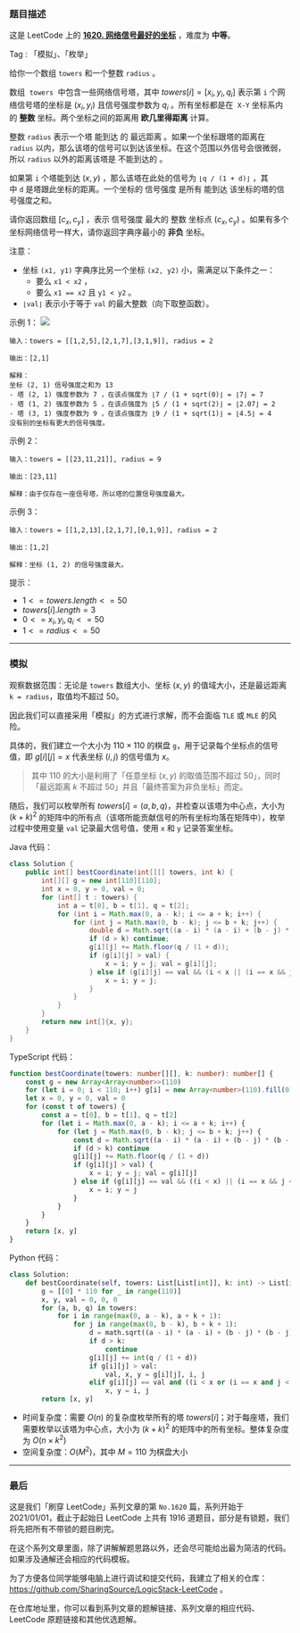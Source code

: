 ### 题目描述

这是 LeetCode 上的 **[1620. 网络信号最好的坐标](https://leetcode.cn/problems/coordinate-with-maximum-network-quality/solution/by-ac_oier-xtx3/)** ，难度为 **中等**。

Tag : 「模拟」、「枚举」



给你一个数组 `towers` 和一个整数 `radius` 。

数组  `towers`  中包含一些网络信号塔，其中 $towers[i] = [x_{i}, y_{i}, q_{i}]$ 表示第 `i` 个网络信号塔的坐标是 $(x_{i}, y_{i})$ 且信号强度参数为 $q_{i}$ 。所有坐标都是在  `X-Y` 坐标系内的 **整数** 坐标。两个坐标之间的距离用 **欧几里得距离** 计算。

整数 `radius` 表示一个塔 能到达 的 最远距离 。如果一个坐标跟塔的距离在 `radius` 以内，那么该塔的信号可以到达该坐标。在这个范围以外信号会很微弱，所以 `radius` 以外的距离该塔是 不能到达的 。

如果第 `i` 个塔能到达 $(x, y)$ ，那么该塔在此处的信号为 `⌊q / (1 + d)⌋` ，其中 `d` 是塔跟此坐标的距离。一个坐标的 信号强度 是所有 能到达 该坐标的塔的信号强度之和。

请你返回数组 $[c_{x}, c_{y}]$ ，表示 信号强度 最大的 整数 坐标点 $(c_{x}, c_{y})$ 。如果有多个坐标网络信号一样大，请你返回字典序最小的 **非负** 坐标。

注意：

* 坐标 `(x1, y1)` 字典序比另一个坐标 `(x2, y2)` 小，需满足以下条件之一：
	* 要么 `x1 < x2` ，
	* 要么 `x1 == x2` 且 `y1 < y2` 。
* `⌊val⌋` 表示小于等于 `val` 的最大整数（向下取整函数）。

示例 1：
![](https://assets.leetcode-cn.com/aliyun-lc-upload/uploads/2020/10/17/untitled-diagram.png)
```
输入：towers = [[1,2,5],[2,1,7],[3,1,9]], radius = 2

输出：[2,1]

解释：
坐标 (2, 1) 信号强度之和为 13
- 塔 (2, 1) 强度参数为 7 ，在该点强度为 ⌊7 / (1 + sqrt(0)⌋ = ⌊7⌋ = 7
- 塔 (1, 2) 强度参数为 5 ，在该点强度为 ⌊5 / (1 + sqrt(2)⌋ = ⌊2.07⌋ = 2
- 塔 (3, 1) 强度参数为 9 ，在该点强度为 ⌊9 / (1 + sqrt(1)⌋ = ⌊4.5⌋ = 4
没有别的坐标有更大的信号强度。
```
示例 2：
```
输入：towers = [[23,11,21]], radius = 9

输出：[23,11]

解释：由于仅存在一座信号塔，所以塔的位置信号强度最大。
```
示例 3：
```
输入：towers = [[1,2,13],[2,1,7],[0,1,9]], radius = 2

输出：[1,2]

解释：坐标 (1, 2) 的信号强度最大。
```

提示：
* $1 <= towers.length <= 50$
* $towers[i].length = 3$
* $0 <= x_{i}, y_{i}, q_{i} <= 50$
* $1 <= radius <= 50$

---

### 模拟

观察数据范围：无论是 `towers` 数组大小、坐标 $(x, y)$ 的值域大小，还是最远距离 `k = radius`，取值均不超过 $50$。

因此我们可以直接采用「模拟」的方式进行求解，而不会面临 `TLE` 或 `MLE` 的风险。

具体的，我们建立一个大小为 $110 \times 110$ 的棋盘 `g`，用于记录每个坐标点的信号值，即 $g[i][j] = x$ 代表坐标 $(i, j)$ 的信号值为 $x$。

> 其中 $110$ 的大小是利用了「任意坐标 $(x, y)$ 的取值范围不超过 $50$」，同时「最远距离 $k$ 不超过 $50$」并且「最终答案为非负坐标」而定。

随后，我们可以枚举所有 $towers[i] = (a, b, q)$，并检查以该塔为中心点，大小为 $(k + k)^2$ 的矩阵中的所有点（该塔所能贡献信号的所有坐标均落在矩阵中），枚举过程中使用变量 `val` 记录最大信号值，使用 `x` 和 `y` 记录答案坐标。

Java 代码：
```Java
class Solution {
    public int[] bestCoordinate(int[][] towers, int k) {
        int[][] g = new int[110][110];
        int x = 0, y = 0, val = 0;
        for (int[] t : towers) {
            int a = t[0], b = t[1], q = t[2];
            for (int i = Math.max(0, a - k); i <= a + k; i++) {
                for (int j = Math.max(0, b - k); j <= b + k; j++) {
                    double d = Math.sqrt((a - i) * (a - i) + (b - j) * (b - j));
                    if (d > k) continue;
                    g[i][j] += Math.floor(q / (1 + d));
                    if (g[i][j] > val) {
                        x = i; y = j; val = g[i][j];
                    } else if (g[i][j] == val && (i < x || (i == x && j < y))) {
                        x = i; y = j;
                    }
                }
            }
        }
        return new int[]{x, y};
    }
}
```
TypeScript 代码：
```TypeScript
function bestCoordinate(towers: number[][], k: number): number[] {
    const g = new Array<Array<number>>(110)
    for (let i = 0; i < 110; i++) g[i] = new Array<number>(110).fill(0)
    let x = 0, y = 0, val = 0
    for (const t of towers) {
        const a = t[0], b = t[1], q = t[2]
        for (let i = Math.max(0, a - k); i <= a + k; i++) {
            for (let j = Math.max(0, b - k); j <= b + k; j++) {
                const d = Math.sqrt((a - i) * (a - i) + (b - j) * (b - j))
                if (d > k) continue
                g[i][j] += Math.floor(q / (1 + d))
                if (g[i][j] > val) {
                    x = i; y = j; val = g[i][j]
                } else if (g[i][j] == val && ((i < x) || (i == x && j < y))) {
                    x = i; y = j
                }
            }
        }
    }
    return [x, y]
}
```
Python 代码：
```Python
class Solution:
    def bestCoordinate(self, towers: List[List[int]], k: int) -> List[int]:
        g = [[0] * 110 for _ in range(110)]
        x, y, val = 0, 0, 0
        for (a, b, q) in towers:
            for i in range(max(0, a - k), a + k + 1):
                for j in range(max(0, b - k), b + k + 1):
                    d = math.sqrt((a - i) * (a - i) + (b - j) * (b - j))
                    if d > k:
                        continue
                    g[i][j] += int(q / (1 + d))
                    if g[i][j] > val:
                        val, x, y = g[i][j], i, j
                    elif g[i][j] == val and ((i < x or (i == x and j < y))):
                        x, y = i, j
        return [x, y]
```
* 时间复杂度：需要 $O(n)$ 的复杂度枚举所有的塔 $towers[i]$；对于每座塔，我们需要枚举以该塔为中心点，大小为 $(k + k)^2$ 的矩阵中的所有坐标。整体复杂度为 $O(n \times k^2)$
* 空间复杂度：$O(M^2)$，其中 $M = 110$ 为棋盘大小

---

### 最后

这是我们「刷穿 LeetCode」系列文章的第 `No.1620` 篇，系列开始于 2021/01/01，截止于起始日 LeetCode 上共有 1916 道题目，部分是有锁题，我们将先把所有不带锁的题目刷完。

在这个系列文章里面，除了讲解解题思路以外，还会尽可能给出最为简洁的代码。如果涉及通解还会相应的代码模板。

为了方便各位同学能够电脑上进行调试和提交代码，我建立了相关的仓库：https://github.com/SharingSource/LogicStack-LeetCode 。

在仓库地址里，你可以看到系列文章的题解链接、系列文章的相应代码、LeetCode 原题链接和其他优选题解。

